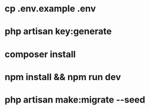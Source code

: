 # cp .env.example .env

# php artisan key:generate

# composer install

# npm install && npm run dev

# php artisan make:migrate --seed
